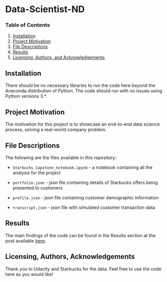 # Data-Scientist-ND

### Table of Contents

1. [Installation](#installation)
2. [Project Motivation](#motivation)
3. [File Descriptions](#files)
4. [Results](#results)
5. [Licensing, Authors, and Acknowledgements](#licensing)

## Installation <a name="installation"></a>

There should be no necessary libraries to run the code here beyond the Anaconda distribution of Python.  The code should run with no issues using Python versions 3.*.

## Project Motivation <a name="motivation"></a>

The motivation for this project is to showcase an end-to-end data science process, solving a real-world company problem.


## File Descriptions <a name="files"></a>

The following are the files available in this repository:

* `Starbucks_Capstone_notebook.ipynb` - a notebook containing all the analysis for the project

* `portfolio.json` - json file containing details of Starbucks offers being presented to customers

* `profile.json` - json file containing customer demographic information

* `transcript.json` - json file with simulated customer transaction data

## Results <a name="results"></a>

The main findings of the code can be found in the Results section at the post available [here](https://medium.com/@giustino.anthony/capstone-project-optimizing-starbucks-app-offers-ae079502e36f).



## Licensing, Authors, Acknowledgements<a name="licensing"></a>

Thank you to Udacity and Starbucks for the data. Feel free to use the code here as you would like!
